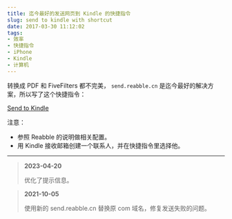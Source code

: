 ```yaml
---
title: 迄今最好的发送网页到 Kindle 的快捷指令
slug: send to kindle with shortcut
date: 2017-03-30 11:12:02
tags:
- 效率
- 快捷指令
- iPhone
- Kindle
- 计算机
---
```


转换成 PDF 和 FiveFilters 都不完美， `send.reabble.cn` 是迄今最好的解决方案，所以写了这个快捷指令：

[Send to Kindle](https://www.icloud.com/shortcuts/4570dd39486c4d3fb35ee0bb1254e324)

注意：

- 参照 Reabble 的说明做相关配置。
- 用 Kindle 接收邮箱创建一个联系人，并在快捷指令里选择他。

---

> **2023-04-20**
>
> 优化了提示信息。

> **2021-10-05**
>
> 使用新的 send.reabble.cn 替换原 com 域名，修复发送失败的问题。
